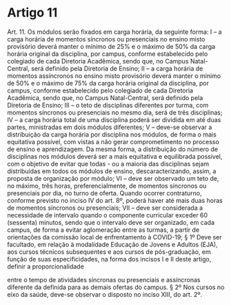 # Artigo 11

Art. 11. Os módulos serão fixados em carga horária, da seguinte forma:
I – a carga horária de momentos síncronos ou presenciais no ensino misto provisório deverá manter o mínimo de 25% e o máximo
de 50% da carga horária original da disciplina, por campus, conforme estabelecido pelo colegiado de cada Diretoria Acadêmica,
sendo que, no Campus Natal-Central, será definido pela Diretoria de Ensino;
II – a carga horária de momentos assíncronos no ensino misto provisório deverá manter o mínimo de 50% e o máximo de 75% da
carga horária original da disciplina, por campus, conforme estabelecido pelo colegiado de cada Diretoria Acadêmica, sendo que, no
Campus Natal-Central, será definido pela Diretoria de Ensino;
III – o teto de disciplinas diferentes por turma, com momentos síncronos ou presenciais no mesmo dia, será de três disciplinas;
IV – a carga horária total de uma disciplina poderá ser dividida em até duas partes, ministradas em dois módulos diferentes;
V – deve-se observar a distribuição da carga horária por disciplina nos módulos, de forma o mais equitativa possível, com vistas a
não gerar comprometimento no processo de ensino e aprendizagem. Da mesma forma, a distribuição do número de disciplinas nos
módulos deverá ser a mais equitativa e equilibrada possível, com o objetivo de evitar que todas - ou a maioria das disciplinas sejam distribuídas em todos os módulos de ensino, descaracterizando, assim, a proposta de organização por módulo;
VI – deve ser observado um teto de, no máximo, três horas, preferencialmente, de momentos síncronos ou presenciais por dia, no
turno de oferta. Quando ocorrer contraturno, conforme previsto no inciso IV do art. 8º, poderá haver até mais duas horas de
momentos síncronos ou presenciais;
VII – deve ser considerada a necessidade de intervalo quando o componente curricular exceder 60 (sessenta) minutos, sendo que o
intervalo deve ser organizado, em cada campus, de forma a evitar aglomeração entre as turmas, a partir de orientações da comissão
local de enfrentamento à COVID-19;
§ 1º Deve ser facultado, em relação à modalidade Educação de Jovens e Adultos (EJA), aos cursos técnicos subsequentes e aos
cursos de pós-graduação, em função de suas especificidades, na forma dos incisos I e II deste artigo, definir a proporcionalidade


entre o tempo de atividades síncronas ou presenciais e assíncronas diferente da definida para as demais ofertas do campus.
§ 2º Nos cursos no eixo da saúde, deve-se observar o disposto no inciso XIII, do art. 2º.
